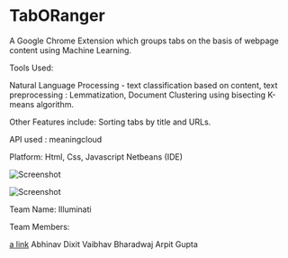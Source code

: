# TabORanger

A Google Chrome Extension which groups tabs on the basis of webpage content using Machine Learning.

Tools Used:

Natural Language Processing - text classification based on content, text preprocessing : Lemmatization,
Document Clustering using bisecting K-means algorithm.

Other Features include:
Sorting tabs by title and URLs.

API used : meaningcloud

Platform:
Html, Css, Javascript
Netbeans (IDE)


![Screenshot](https://github.com/soc3/TabORanger/blob/master/tabOranger.png)

![Screenshot](https://github.com/soc3/TabORanger/blob/master/tabs.png)


Team Name: Illuminati

Team Members:

[a link](https://github.com/soc3)
Abhinav Dixit
Vaibhav Bharadwaj
Arpit Gupta
